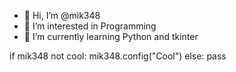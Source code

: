 - 👋 Hi, I’m @mik348
- 👀 I’m interested in Programming
- 🌱 I’m currently learning Python and tkinter

if mik348 not cool:
  mik348.config("Cool")
else:
  pass

<!---
mik348/mik348 is a ✨ special ✨ repository because its `README.md` (this file) appears on your GitHub profile.
You can click the Preview link to take a look at your changes.
--->
